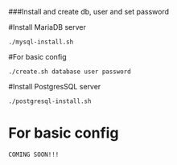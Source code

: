 ###Install and create db, user and set password

#Install MariaDB server

```
./mysql-install.sh
```
#For basic config

```
./create.sh database user password
```

#Install PostgresSQL server

```
./postgresql-install.sh
```
# For basic config

```
COMING SOON!!!
```
